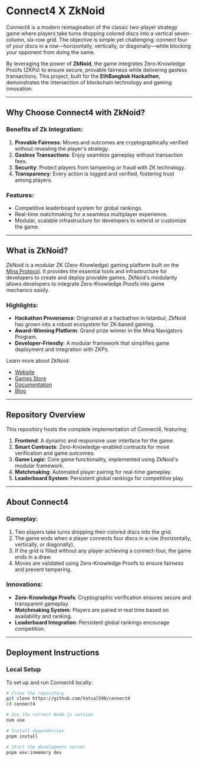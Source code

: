 # Connect4 X ZkNoid

Connect4 is a modern reimagination of the classic two-player strategy game where players take turns dropping colored discs into a vertical seven-column, six-row grid. The objective is simple yet challenging: connect four of your discs in a row—horizontally, vertically, or diagonally—while blocking your opponent from doing the same.

By leveraging the power of **ZkNoid**, the game integrates Zero-Knowledge Proofs (ZKPs) to ensure secure, provable fairness while delivering gasless transactions. This project, built for the **EthBangkok Hackathon**, demonstrates the intersection of blockchain technology and gaming innovation.

---

## Why Choose Connect4 with ZkNoid?

### Benefits of Zk Integration:
1. **Provable Fairness**: Moves and outcomes are cryptographically verified without revealing the player's strategy.
2. **Gasless Transactions**: Enjoy seamless gameplay without transaction fees.
3. **Security**: Protect players from tampering or fraud with ZK technology.
4. **Transparency**: Every action is logged and verified, fostering trust among players.

### Features:
- Competitive leaderboard system for global rankings.
- Real-time matchmaking for a seamless multiplayer experience.
- Modular, scalable infrastructure for developers to extend or customize the game.

---

## What is ZkNoid?

ZkNoid is a modular ZK (Zero-Knowledge) gaming platform built on the [Mina Protocol](https://minaprotocol.com/). It provides the essential tools and infrastructure for developers to create and deploy provable games. ZkNoid's modularity allows developers to integrate Zero-Knowledge Proofs into game mechanics easily.

### Highlights:
- **Hackathon Provenance**: Originated at a hackathon in Istanbul, ZkNoid has grown into a robust ecosystem for ZK-based gaming.
- **Award-Winning Platform**: Grand prize winner in the Mina Navigators Program.
- **Developer-Friendly**: A modular framework that simplifies game deployment and integration with ZKPs.

Learn more about ZkNoid:
- [Website](https://www.zknoid.io/)
- [Games Store](https://app.zknoid.io/)
- [Documentation](https://docs.zknoid.io/)
- [Blog](https://zknoid.medium.com/)

---

## Repository Overview

This repository hosts the complete implementation of Connect4, featuring:
1. **Frontend**: A dynamic and responsive user interface for the game.
2. **Smart Contracts**: Zero-Knowledge-enabled contracts for move verification and game outcomes.
3. **Game Logic**: Core game functionality, implemented using ZkNoid's modular framework.
4. **Matchmaking**: Automated player pairing for real-time gameplay.
5. **Leaderboard System**: Persistent global rankings for competitive play.


---

## About Connect4

### Gameplay:
1. Two players take turns dropping their colored discs into the grid.
2. The game ends when a player connects four discs in a row (horizontally, vertically, or diagonally).
3. If the grid is filled without any player achieving a connect-four, the game ends in a draw.
4. Moves are validated using Zero-Knowledge Proofs to ensure fairness and prevent tampering.

### Innovations:
- **Zero-Knowledge Proofs**: Cryptographic verification ensures secure and transparent gameplay.
- **Matchmaking System**: Players are paired in real time based on availability and ranking.
- **Leaderboard Integration**: Persistent global rankings encourage competition.

---

## Deployment Instructions

### Local Setup

To set up and run Connect4 locally:

```bash
# Clone the repository
git clone https://github.com/Vatsal596/connect4
cd connect4

# Use the correct Node.js version
nvm use

# Install dependencies
pnpm install

# Start the development server
pnpm env:inmemory dev
